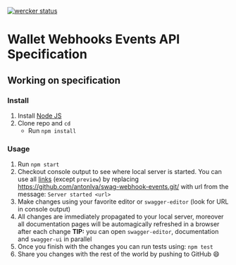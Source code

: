 [![wercker status](https://app.wercker.com/status/ad4c9babc69725d9d19ff2df29ac85bf/s/master "wercker status")](https://app.wercker.com/project/byKey/ad4c9babc69725d9d19ff2df29ac85bf)

# Wallet Webhooks Events API Specification

## Working on specification
### Install

1. Install [Node JS](https://nodejs.org/)
2. Clone repo and `cd`
    + Run `npm install`

### Usage

1. Run `npm start`
2. Checkout console output to see where local server is started. You can use all [links](#links) (except `preview`) by replacing https://github.com/antonlva/swag-webhook-events.git/ with url from the message: `Server started <url>`
3. Make changes using your favorite editor or `swagger-editor` (look for URL in console output)
4. All changes are immediately propagated to your local server, moreover all documentation pages will be automagically refreshed in a browser after each change
**TIP:** you can open `swagger-editor`, documentation and `swagger-ui` in parallel
5. Once you finish with the changes you can run tests using: `npm test`
6. Share you changes with the rest of the world by pushing to GitHub :smile:
